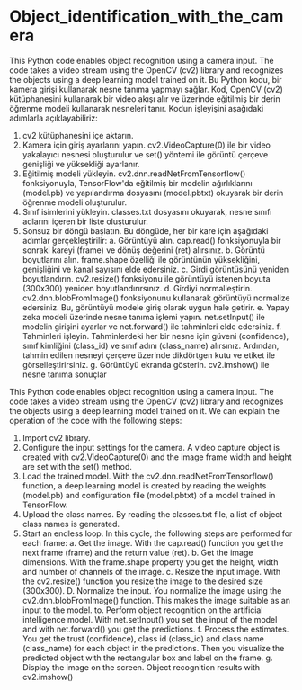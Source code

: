 # Object_identification_with_the_camera
This Python code enables object recognition using a camera input. The code takes a video stream using the OpenCV (cv2) library and recognizes the objects using a deep learning model trained on it.
Bu Python kodu, bir kamera girişi kullanarak nesne tanıma yapmayı sağlar. Kod, OpenCV (cv2) kütüphanesini kullanarak bir video akışı alır ve üzerinde eğitilmiş bir derin öğrenme modeli kullanarak nesneleri tanır.
Kodun işleyişini aşağıdaki adımlarla açıklayabiliriz:
1.	cv2 kütüphanesini içe aktarın.
2.	Kamera için giriş ayarlarını yapın. cv2.VideoCapture(0) ile bir video yakalayıcı nesnesi oluşturulur ve set() yöntemi ile görüntü çerçeve genişliği ve yüksekliği ayarlanır.
3.	Eğitilmiş modeli yükleyin. cv2.dnn.readNetFromTensorflow() fonksiyonuyla, TensorFlow'da eğitilmiş bir modelin ağırlıklarını (model.pb) ve yapılandırma dosyasını (model.pbtxt) okuyarak bir derin öğrenme modeli oluşturulur.
4.	Sınıf isimlerini yükleyin. classes.txt dosyasını okuyarak, nesne sınıfı adlarını içeren bir liste oluşturulur.
5.	Sonsuz bir döngü başlatın. Bu döngüde, her bir kare için aşağıdaki adımlar gerçekleştirilir:
a. Görüntüyü alın. cap.read() fonksiyonuyla bir sonraki kareyi (frame) ve dönüş değerini (ret) alırsınız.
b. Görüntü boyutlarını alın. frame.shape özelliği ile görüntünün yüksekliğini, genişliğini ve kanal sayısını elde edersiniz.
c. Girdi görüntüsünü yeniden boyutlandırın. cv2.resize() fonksiyonu ile görüntüyü istenen boyuta (300x300) yeniden boyutlandırırsınız.
d. Girdiyi normalleştirin. cv2.dnn.blobFromImage() fonksiyonunu kullanarak görüntüyü normalize edersiniz. Bu, görüntüyü modele giriş olarak uygun hale getirir.
e. Yapay zeka modeli üzerinde nesne tanıma işlemi yapın. net.setInput() ile modelin girişini ayarlar ve net.forward() ile tahminleri elde edersiniz.
f. Tahminleri işleyin. Tahminlerdeki her bir nesne için güveni (confidence), sınıf kimliğini (class_id) ve sınıf adını (class_name) alırsınız. Ardından, tahmin edilen nesneyi çerçeve üzerinde dikdörtgen kutu ve etiket ile görselleştirirsiniz.
g. Görüntüyü ekranda gösterin. cv2.imshow() ile nesne tanıma sonuçlar



This Python code enables object recognition using a camera input. The code takes a video stream using the OpenCV (cv2) library and recognizes the objects using a deep learning model trained on it.
We can explain the operation of the code with the following steps:
1. Import cv2 library.
2. Configure the input settings for the camera. A video capture object is created with cv2.VideoCapture(0) and the image frame width and height are set with the set() method.
3. Load the trained model. With the cv2.dnn.readNetFromTensorflow() function, a deep learning model is created by reading the weights (model.pb) and configuration file (model.pbtxt) of a model trained in TensorFlow.
4. Upload the class names. By reading the classes.txt file, a list of object class names is generated.
5. Start an endless loop. In this cycle, the following steps are performed for each frame:
a. Get the image. With the cap.read() function you get the next frame (frame) and the return value (ret).
b. Get the image dimensions. With the frame.shape property you get the height, width and number of channels of the image.
c. Resize the input image. With the cv2.resize() function you resize the image to the desired size (300x300).
D. Normalize the input. You normalize the image using the cv2.dnn.blobFromImage() function. This makes the image suitable as an input to the model.
to. Perform object recognition on the artificial intelligence model. With net.setInput() you set the input of the model and with net.forward() you get the predictions.
f. Process the estimates. You get the trust (confidence), class id (class_id) and class name (class_name) for each object in the predictions. Then you visualize the predicted object with the rectangular box and label on the frame.
g. Display the image on the screen. Object recognition results with cv2.imshow()
